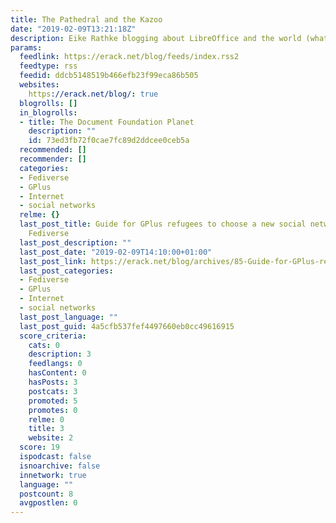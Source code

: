 ```yaml
---
title: The Pathedral and the Kazoo
date: "2019-02-09T13:21:18Z"
description: Eike Rathke blogging about LibreOffice and the world (what a claim)
params:
  feedlink: https://erack.net/blog/feeds/index.rss2
  feedtype: rss
  feedid: ddcb5148519b466efb23f99eca86b505
  websites:
    https://erack.net/blog/: true
  blogrolls: []
  in_blogrolls:
  - title: The Document Foundation Planet
    description: ""
    id: 73ed3fb72f0cae7fc89d2ddcee0ceb5a
  recommended: []
  recommender: []
  categories:
  - Fediverse
  - GPlus
  - Internet
  - social networks
  relme: {}
  last_post_title: Guide for GPlus refugees to choose a new social network in the
    Fediverse
  last_post_description: ""
  last_post_date: "2019-02-09T14:10:00+01:00"
  last_post_link: https://erack.net/blog/archives/85-Guide-for-GPlus-refugees-to-choose-a-new-social-network-in-the-Fediverse.html
  last_post_categories:
  - Fediverse
  - GPlus
  - Internet
  - social networks
  last_post_language: ""
  last_post_guid: 4a5cfb537fef4497660eb0cc49616915
  score_criteria:
    cats: 0
    description: 3
    feedlangs: 0
    hasContent: 0
    hasPosts: 3
    postcats: 3
    promoted: 5
    promotes: 0
    relme: 0
    title: 3
    website: 2
  score: 19
  ispodcast: false
  isnoarchive: false
  innetwork: true
  language: ""
  postcount: 8
  avgpostlen: 0
---
```

